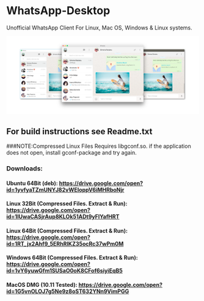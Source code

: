 # WhatsApp-Desktop
Unofficial WhatsApp Client For Linux, Mac OS, Windows &amp; Linux systems.

![Whatsapp Screenshot](https://github.com/Renan-Scaliante/WhatsApp-Desktop/blob/master/screenshot.png)

## For build instructions see Readme.txt

###NOTE:Compressed Linux Files Requires libgconf.so. if the application does not open, install gconf-package and try again.

### Downloads:
#### Ubuntu 64Bit (deb): https://drive.google.com/open?id=1yvfyaTZmUNYJ82vWEIoppV6iMHRboNjr

#### Linux 32Bit (Compressed Files. Extract & Run): https://drive.google.com/open?id=1IUwaCASjrAup8KLOk51ADt9yFlYafHRT

#### Linux 64Bit (Compressed Files. Extract & Run): https://drive.google.com/open?id=1RT_jx2Ahf9_5ERhRIKZ35ocRc37wPm0M

#### Windows 64Bit (Compressed Files. Extract & Run): https://drive.google.com/open?id=1vY6yuwGfm1SUSaO0oK8CFof6siyiEqB5

#### MacOS DMG (10.11 Tested): https://drive.google.com/open?id=1G5vnOLOJ7g5Ne9z8oST632YNn9VimPGG
